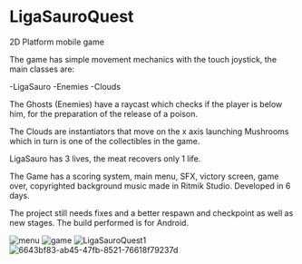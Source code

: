 # LigaSauroQuest
2D Platform mobile game

The game has simple movement mechanics with the touch joystick, the
main classes are:

-LigaSauro
-Enemies
-Clouds

The Ghosts (Enemies) have a raycast
which checks if the player is
below him, for the preparation of the release of a poison.

The Clouds 
are instantiators that move on the x axis launching Mushrooms which in turn is
one of the collectibles in the game.

LigaSauro has 3 lives, the
meat recovers only 1 life.

The Game has a scoring system, main menu, SFX, victory screen, game over,
copyrighted background music made in Ritmik Studio.
Developed in 6 days.

The project still needs fixes and a better respawn and
checkpoint as well as new stages.
The build performed is for Android.


![menu](https://user-images.githubusercontent.com/57465338/156552810-6b3b0af2-83fd-4933-a76b-4763ea3d68cc.jpg)
![game](https://user-images.githubusercontent.com/57465338/156553132-352385a0-1a90-4593-9c4a-8de733b5d439.jpg)
![LigaSauroQuest1](https://user-images.githubusercontent.com/57465338/156552949-6b781ff8-1a58-4faf-9201-4b632d112a0d.jpg)
![6643bf83-ab45-47fb-8521-76618f79237d](https://user-images.githubusercontent.com/57465338/156552959-6aafa903-56b7-4f17-bdcf-5fc0ac2ca9d7.jpg)
